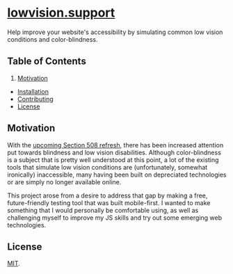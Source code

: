# [lowvision.support](http://lowvision.support/)

Help improve your website's accessibility by simulating common low vision conditions and color-blindness.

## Table of Contents

1. [Motivation](#motivation)
- [Installation](#installation)
- [Contributing](#contributing)
- [License](#license)

## Motivation

With the [upcoming Section 508 refresh](http://www.access-board.gov/guidelines-and-standards/communications-and-it/about-the-ict-refresh), there has been increased attention put towards blindness and low vision disabilities. Although color-blindness is a subject that is pretty well understood at this point, a lot of the existing tools that simulate low vision conditions are (unfortunately, somewhat ironically) inaccessible, many having been built on depreciated technologies or are simply no longer available online.

This project arose from a desire to address that gap by making a free, future-friendly testing tool that was built mobile-first. I wanted to make something that I would personally be comfortable using, as well as challenging myself to improve my JS skills and try out some emerging web technologies.

## License

[MIT](https://raw.githubusercontent.com/ericwbailey/lowvision.support/master/LICENSE).

